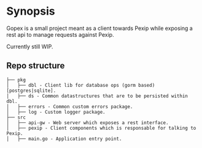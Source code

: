 Synopsis
========

Gopex is a small project meant as a client towards Pexip while exposing a rest api to manage requests against Pexip.

Currently still WIP.

Repo structure
--------------

```
├── pkg
│   ├── dbl - Client lib for database ops (gorm based) [postgres|sqlite].
│   ├── ds - Common datastructures that are to be persisted within dbl.
│   ├── errors - Common custom errors package.
│   ├── log - Custom logger package.
├── src
│   ├── api-gw - Web server which exposes a rest interface.
│   ├── pexip - Client components which is responsable for talking to Pexip.
│   ├── main.go - Application entry point.

```
